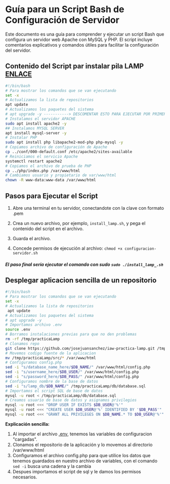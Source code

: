 # Guía para un Script Bash de Configuración de Servidor

Este documento es una guía para comprender y ejecutar un script Bash que configura un servidor web Apache con MySQL y PHP. El script incluye comentarios explicativos y comandos útiles para facilitar la configuración del servidor.

## Contenido del Script par instalar pila LAMP [ENLACE](../practica-01-02-daw/scripts/install_lamp_.sh)

```bash
#!/bin/bash
# Para mostrar los comandos que se van ejecutando
set -x
# Actualizamos la lista de repositorios
apt update
# Actualizamos los paquetes del sistema
# apt upgrade -y -----------> DESCOMENTAR ESTO PARA EJECUTAR POR PRIMERA VEZ, LA "-Y" ES PARA RESPONDER YES A TODAS LAS PREGUNTAS
# Instalamos el servidor APACHE
sudo apt install apache2 -y
## Instalamos MYSQL SERVER
apt install mysql-server -y
# Instalar PHP 
sudo apt install php libapache2-mod-php php-mysql -y
# Copiamos archivo de configuración de Apache
cp ../conf/000-default.conf /etc/apache2/sites-available
# Reiniciamos el servicio Apache
systemctl restart apache2
# Copiamos el archivo de prueba de PHP
cp ../php/index.php /var/www/html
# Cambiamos usuario y propietario de var/www/html
chown -R www-data:www-data /var/www/html
```

## Pasos para Ejecutar el Script

1. Abre una terminal en tu servidor, conectandote con la clave con formato .pem

2. Crea un nuevo archivo, por ejemplo, `install_lamp.sh`, y pega el contenido del script en el archivo.

3. Guarda el archivo.

4. Concede permisos de ejecución al archivo: ```chmod +x configuracion-servidor.sh```

##### El paso final sería ejecutar el comando con sudo ```sudo ./install_lamp_.sh```

##  Desplegar aplicacion sencilla de un repositorio

```bash
#!/bin/bash
# Para mostrar los comandos que se van ejecutando
set -x
# Actualizamos la lista de repositorios
 apt update
# Actualizamos los paquetes del sistema
# apt upgrade -y
# Importamos archivo .env
source .env
# Borramos instalaciones previas para que no den problemas
rm -rf /tmp/practicaLamp
# Clonamos repo
git clone https://github.com/josejuansanchez/iaw-practica-lamp.git /tmp/practicaLamp
# Movemos codigo fuente de la aplicacion
mv /tmp/practicaLamp/src/* /var/www/html
# Configuramos config.php
sed -i "s/database_name_here/$DB_NAME/" /var/www/html/config.php
sed -i "s/username_here/$DB_USER/" /var/www/html/config.php
sed -i "s/password_here/$DB_PASS/" /var/www/html/config.php
# Configuramos nombre de la base de datos
sed -i "s/lamp_db/$DB_NAME/" /tmp/practicaLamp/db/database.sql 
# Importamos el script SQL de base de datos
mysql -u root < /tmp/practicaLamp/db/database.sql
# Creamos usuario de base de datos y asignamos privilegios
mysql -u root <<< "DROP USER IF EXISTS $DB_USER@'%'"
mysql -u root <<< "CREATE USER $DB_USER@'%' IDENTIFIED BY '$DB_PASS'"
mysql -u root <<< "GRANT ALL PRIVILEGES ON $DB_NAME.* TO $DB_USER@'%'"
```
__Explicación sencilla:__
1. Al importar el archivo [.env](../practica-01-02-daw/scripts), tenemos las variables de configuracion "cargadas".
2. Clonamos el repositorio de la aplicación y lo movemos al directorio /var/www/html
3. Configuramos el archivo config.php para que utilice los datos que tenemos guardados en nuestro archivo de variables, con el comando ```sed -i``` busca una cadena y la cambia
4. Despues importamos el script de sql y le damos los permisos necesarios.

